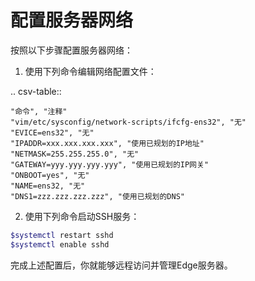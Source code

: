 # 配置服务器网络

按照以下步骤配置服务器网络：

1. 使用下列命令编辑网络配置文件：
   
  .. csv-table:: 
    
    "命令", "注释"
    "vim/etc/sysconfig/network-scripts/ifcfg-ens32", "无"
    "EVICE=ens32", "无"
    "IPADDR=xxx.xxx.xxx.xxx", "使用已规划的IP地址"
    "NETMASK=255.255.255.0", "无"
    "GATEWAY=yyy.yyy.yyy.yyy", "使用已规划的IP网关"
    "ONBOOT=yes", "无"
    "NAME=ens32, "无"
    "DNS1=zzz.zzz.zzz.zzz", "使用已规划的DNS"


2. 使用下列命令启动SSH服务：

 ```sh
 $systemctl restart sshd
 $systemctl enable sshd
 ```

完成上述配置后，你就能够远程访问并管理Edge服务器。
